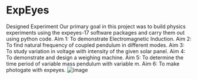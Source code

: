 # ExpEyes
Designed Experiment
Our primary goal in this project was to build physics experiments using the expeyes-17 software packages and carry them out using python code. 
Aim 1: To demonstrate Electromagnetic Induction.
Aim 2: To find natural frequency of coupled pendulum in different modes.
Aim 3: To study variation in voltage with intensity of the given solar panel.
Aim 4: To demonstrate and design a weighing machine.
Aim 5: To determine the time period of variable mass pendulum with variable m.
Aim 6: To make photogate with expeyes.
![image](https://github.com/dftml/Study-Github/blob/1a96ece695a57af7bd2f39bdf64779f54db1cacb/Expeyes.PNG)
